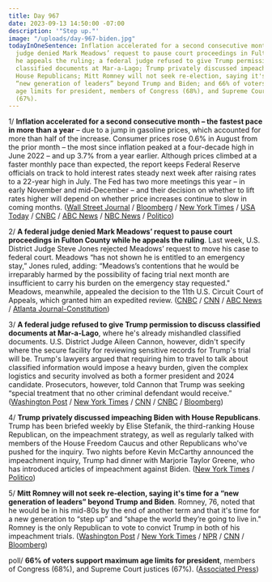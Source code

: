```yaml
---
title: Day 967
date: 2023-09-13 14:50:00 -07:00
description: '"Step up."'
image: "/uploads/day-967-biden.jpg"
todayInOneSentence: Inflation accelerated for a second consecutive month; a federal
  judge denied Mark Meadows’ request to pause court proceedings in Fulton County while
  he appeals the ruling; a federal judge refused to give Trump permission to discuss
  classified documents at Mar-a-Lago; Trump privately discussed impeaching Biden with
  House Republicans; Mitt Romney will not seek re-election, saying it's time for a
  “new generation of leaders” beyond Trump and Biden; and 66% of voters support maximum
  age limits for president, members of Congress (68%), and Supreme Court justices
  (67%).
---
```


1/ **Inflation accelerated for a second consecutive month – the fastest pace in more than a year** – due to a jump in gasoline prices, which accounted for more than half of the increase. Consumer prices rose 0.6% in August from the prior month – the most since inflation peaked at a four-decade high in June 2022 – and up 3.7% from a year earlier. Although prices climbed at a faster monthly pace than expected,  the report keeps Federal Reserve officials on track to hold interest rates steady next week after raising rates to a 22-year high in July. The Fed has two more meetings this year – in early November and mid-December – and their decision on whether to lift rates higher will depend on whether price increases continue to slow in coming months. ([Wall Street Journal](https://www.wsj.com/economy/august-cpi-report-inflation-slowdown-85936a0a) / [Bloomberg](https://www.bloomberg.com/news/articles/2023-09-13/us-consumer-prices-jump-straining-household-budgets-even-more?sref=MIBMEEoj) / [New York Times](https://www.nytimes.com/2023/09/13/business/august-inflation-report.html) / [USA Today](https://www.usatoday.com/story/money/economy/2023/09/13/august-cpi-inflation-report-released-data-live-updates/70833419007/) / [CNBC](https://www.cnbc.com/2023/09/13/cpi-inflation-report-august-2023-.html) / [ABC News](https://abcnews.go.com/Business/data-show-inflation-reduction-continued-hit-rough-patch/story?id=103114062) / [NBC News](https://www.nbcnews.com/business/economy/inflation-august-2023-number-will-interest-rates-keep-going-up-rcna104655) / [Politico](https://www.politico.com/news/2023/09/13/higher-gas-prices-inflation-00115528))

2/ **A federal judge denied Mark Meadows’ request to pause court proceedings in Fulton County while he appeals the ruling**. Last week, U.S. District Judge Steve Jones rejected Meadows’ request to move his case to federal court. Meadows “has not shown he is entitled to an emergency stay,” Jones ruled, adding: “Meadows’s contentions that he would be irreparably harmed by the possibility of facing trial next month are insufficient to carry his burden on the emergency stay requested." Meadows, meanwhile, appealed the decision to the 11th U.S. Circuit Court of Appeals, which granted him an expedited review. ([CNBC](https://www.cnbc.com/2023/09/13/judge-denies-trump-aide-mark-meadows-request-to-pause-ruling-that-sent-georgia-election-case-back-to-state-court.html) / [CNN](https://www.cnn.com/2023/09/13/politics/mark-meadows-federal-court-election-case/) / [ABC News](https://abcnews.go.com/US/judge-denies-meadows-request-emergency-stay-order-related/story?id=103154410) / [Atlanta Journal-Constitution](https://www.ajc.com/politics/judge-rejects-request-to-stay-proceedings/UVQTUXPY5JBIVBMARYMVOX27OY/))

3/ **A federal judge refused to give Trump permission to discuss classified documents at Mar-a-Lago**, where he's already mishandled classified documents. U.S. District Judge Aileen Cannon, however, didn't specify where the secure facility for reviewing sensitive records for Trump's trial will be. Trump's lawyers argued that requiring him to travel to talk about classified information would impose a heavy burden, given the complex logistics and security involved as both a former president and 2024 candidate. Prosecutors, however, told Cannon that Trump was seeking “special treatment that no other criminal defendant would receive.” ([Washington Post](https://www.washingtonpost.com/national-security/2023/09/13/trump-classified-scif-mar-a-lago-cannon/) / [New York Times](https://www.nytimes.com/2023/09/13/us/politics/cannon-trump-scif-secret-documents.html) / [CNN](https://www.cnn.com/2023/09/13/politics/trump-classified-documents-mar-a-lago-scif/index.html) / [CNBC](https://www.cnbc.com/2023/09/13/judge-sets-limits-on-trump-discussing-classified-info-in-mar-a-lago-documents-case.html) / [Bloomberg](https://www.bloomberg.com/news/articles/2023-09-13/trump-rebuffed-from-discussing-mar-a-lago-evidence-at-mar-a-lago?sref=MIBMEEoj)) 

4/ **Trump privately discussed impeaching Biden with House Republicans**. Trump has been briefed weekly by Elise Stefanik, the third-ranking House Republican, on the impeachment strategy, as well as regularly talked with members of the House Freedom Caucus and other Republicans who've pushed for the inquiry. Two nights before Kevin McCarthy announced the impeachment inquiry, Trump had dinner with Marjorie Taylor Greene, who has introduced articles of impeachment against Biden. ([New York Times](https://www.nytimes.com/2023/09/13/us/politics/trump-gop-biden-impeachment.html) / [Politico](https://www.politico.com/news/2023/09/12/trump-privately-discussed-biden-impeachment-with-house-gopers-00115357))

5/ **Mitt Romney will not seek re-election, saying it's time for a “new generation of leaders” beyond Trump and Biden**. Romney, 76, noted that he would be in his mid-80s by the end of another term and that it's time for a new generation to “step up” and “shape the world they’re going to live in." Romney is the only Republican to vote to convict Trump in both of his impeachment trials. ([Washington Post](https://www.washingtonpost.com/politics/2023/09/13/mitt-romney-senate-reelection/) / [New York Times](https://www.nytimes.com/2023/09/13/us/politics/mitt-romney-retirement.html) / [NPR](https://www.npr.org/2023/09/13/1199272961/mitt-romney-reelection-2024) / [CNN](https://www.cnn.com/2023/09/13/politics/mitt-romney-not-running-reelection/) / [Bloomberg](https://www.bloomberg.com/news/articles/2023-09-13/romney-announces-he-will-not-seek-a-second-senate-term?sref=MIBMEEoj))

poll/ **66% of voters support maximum age limits for president**, members of Congress (68%), and Supreme Court justices (67%). ([Associated Press](https://apnorc.org/projects/bidens-age-is-a-significant-concern-for-voters/))
